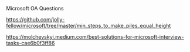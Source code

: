 Microsoft OA Questions


https://github.com/jolly-fellow/microsoft/tree/master/min_steps_to_make_piles_equal_height


https://molchevskyi.medium.com/best-solutions-for-microsoft-interview-tasks-cae6b0f3ff86
